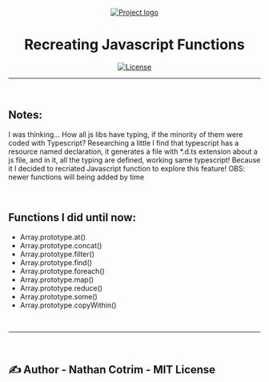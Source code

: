 <p align="center">
  <a href="" rel="noopener">
 <img src="https://i0.wp.com/blog.alexdevero.com/wp-content/uploads/2020/01/javascript-functions-all-you-need-to-know-pt.1.jpg?w=1024&ssl=1" alt="Project logo"></a>
</p>

<h1 align="center">Recreating Javascript Functions</h1>

<div align="center">

[![License](https://img.shields.io/badge/license-MIT-blue.svg)](/LICENSE)

</div> 

---

<br>

<h2>Notes:</h2>

<p>I was thinking... How all js libs have typing, if the minority of them were coded with Typescript? Researching a little I find that typescript has a resource named declaration, it generates a file with *.d.ts extension about a js file, and in it, all the typing are defined, working same typescript! Because it I decided to recriated Javascript function to explore this feature! OBS: newer functions will being added by time</p>

<br>

## Functions I did until now:

+ Array.prototype.at()
+ Array.prototype.concat()
+ Array.prototype.filter()
+ Array.prototype.find()
+ Array.prototype.foreach()
+ Array.prototype.map()
+ Array.prototype.reduce()
+ Array.prototype.some()
+ Array.prototype.copyWithin()

<br>
<hr>
<br>

## ✍️ Author - <a name = "author">Nathan Cotrim - MIT License</a>

